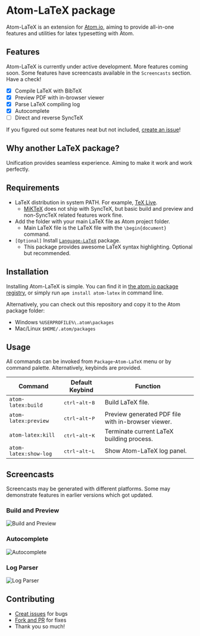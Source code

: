 # Atom-LaTeX package

Atom-LaTeX is an extension for [Atom.io](https://atom.io/), aiming to provide all-in-one features and utilities for latex typesetting with Atom.

## Features

Atom-LaTeX is currently under active development. More features coming soon.
Some features have screencasts available in the `Screencasts` section. Have a check!

- [x] Compile LaTeX with BibTeX
- [x] Preview PDF with in-browser viewer
- [x] Parse LaTeX compiling log
- [x] Autocomplete
- [ ] Direct and reverse SyncTeX

If you figured out some features neat but not included, [create an issue](https://github.com/James-Yu/Atom-LaTeX/issues/new)!

## Why another LaTeX package?

Unification provides seamless experience. Aiming to make it work and work perfectly.

## Requirements

- LaTeX distribution in system PATH. For example, [TeX Live](https://www.tug.org/texlive/).
  - [MiKTeX](https://miktex.org/) does not ship with SyncTeX, but basic build and preview and non-SyncTeX related features work fine.
- Add the folder with your main LaTeX file as Atom project folder.
  - Main LaTeX file is the LaTeX file with the `\begin{document}` command.
- `[Optional]` Install [`Language-LaTeX`](https://atom.io/packages/language-latex) package.
  - This package provides awesome LaTeX syntax highlighting. Optional but recommended.

## Installation

Installing Atom-LaTeX is simple. You can find it in [the atom.io package registry](https://atom.io/packages/atom-latex), or simply run `apm install atom-latex` in command line.

Alternatively, you can check out this repository and copy it to the Atom package folder:
- Windows `%USERPROFILE%\.atom\packages`
- Mac/Linux `$HOME/.atom/packages`

## Usage

All commands can be invoked from `Package`-`Atom-LaTeX` menu or by command palette. Alternatively, keybinds are provided.

| Command               | Default Keybind                             | Function |
|-----------------------|---------------------------------------------|----------|
| `atom-latex:build`    | <kbd>ctrl</kbd>-<kbd>alt</kbd>-<kbd>B</kbd> | Build LaTeX file. |
| `atom-latex:preview`  | <kbd>ctrl</kbd>-<kbd>alt</kbd>-<kbd>P</kbd> | Preview generated PDF file with in-browser viewer. |
| `atom-latex:kill`     | <kbd>ctrl</kbd>-<kbd>alt</kbd>-<kbd>K</kbd> | Terminate current LaTeX building process. |
| `atom-latex:show-log` | <kbd>ctrl</kbd>-<kbd>alt</kbd>-<kbd>L</kbd> | Show Atom-LaTeX log panel. |

## Screencasts

Screencasts may be generated with different platforms. Some may demonstrate features in earlier versions which got updated.

### Build and Preview
![Build and Preview](https://raw.githubusercontent.com/James-Yu/Atom-LaTeX/master/figures/build.gif)

### Autocomplete
![Autocomplete](https://raw.githubusercontent.com/James-Yu/Atom-LaTeX/master/figures/reference-autocomplete.gif)

### Log Parser
![Log Parser](https://raw.githubusercontent.com/James-Yu/Atom-LaTeX/master/figures/log-parser.png)

## Contributing

- [Creat issues](https://github.com/James-Yu/Atom-LaTeX/issues) for bugs
- [Fork and PR](https://github.com/James-Yu/Atom-LaTeX/pulls) for fixes
- Thank you so much!
